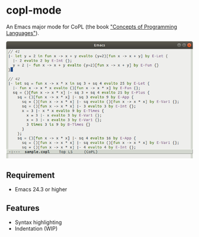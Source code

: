 # copl-mode

An Emacs major mode for CoPL (the book ["Concepts of Programming Languages"](http://www.fos.kuis.kyoto-u.ac.jp/~igarashi/CoPL/)).

![Screenshot](image/copl-mode.png)

## Requirement

- Emacs 24.3 or higher

## Features

- Syntax highlighting
- Indentation (WIP)
